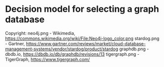 # Decision model for selecting a graph database

Copyright:
neo4j.png - Wikimedia, https://commons.wikimedia.org/wiki/File:Neo4j-logo_color.png
stardog.png - Gartner, https://www.gartner.com/reviews/market/cloud-database-management-systems/vendor/stardog/product/stardog
graphdb.png - dbdb.io, https://dbdb.io/db/graphdb/revisions/13
tigergraph.png - TigerGraph, https://www.tigergraph.com/

